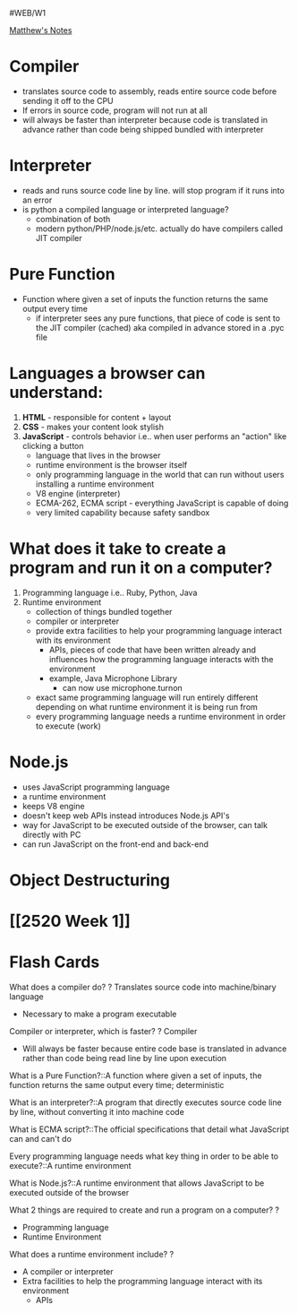 #WEB/W1

[Matthew's Notes](https://docs.google.com/document/d/1JYqZjQik9nlr-2aGGN8kjb1KHhAZ-y7ST4R7-gjAF0A/edit)
# **Compiler** 

- translates source code to assembly, reads entire source code before sending it off to the CPU
- If errors in source code, program will not run at all
- will always be faster than interpreter because code is translated in advance rather than code being shipped bundled with interpreter

# **Interpreter** 

- reads and runs source code line by line. will stop program if it runs into an error
- is python a compiled language or interpreted language?
	- combination of both
	- modern python/PHP/node.js/etc. actually do have compilers called JIT compiler
# **Pure Function** 

- Function where given a set of inputs the function returns the same output every time
	- if interpreter sees any pure functions, that piece of code is sent to the JIT compiler (cached) aka compiled in advance stored in a .pyc file

# **Languages a browser can understand:**

1. **HTML** - responsible for content + layout
2. **CSS** - makes your content look stylish
3. **JavaScript** - controls behavior i.e.. when user performs an "action" like clicking a button
	- language that lives in the browser
	- runtime environment is the browser itself
	- only programming language in the world that can run without users installing a runtime environment
	- V8 engine (interpreter)
	- ECMA-262, ECMA script - everything JavaScript is capable of doing
	- very limited capability because safety sandbox

# **What does it take to create a program and run it on a computer?**

1. Programming language i.e.. Ruby, Python, Java
2. Runtime environment
	- collection of things bundled together
	- compiler or interpreter
	- provide extra facilities to help your programming language interact with its environment
		- APIs, pieces of code that have been written already and influences how the programming language interacts with the environment
		- example, Java Microphone Library
			- can now use microphone.turnon
	- exact same programming language will run entirely different depending on what runtime environment it is being run from
	- every programming language needs a runtime environment in order to execute (work)

# **Node.js**

- uses JavaScript programming language
- a runtime environment
- keeps V8 engine
- doesn't keep web APIs instead introduces Node.js API's
- way for JavaScript to be executed outside of the browser, can talk directly with PC
- can run JavaScript on the front-end and back-end

# **Object Destructuring**


# [[2520 Week 1]]



# Flash Cards

What does a compiler do?
?
Translates source code into machine/binary language
- Necessary to make a program executable
<!--SR:!2024-10-04,6,230-->

Compiler or interpreter, which is faster?
?
Compiler
- Will always be faster because entire code base is translated in advance rather than code being read line by line upon execution
<!--SR:!2024-10-10,12,270-->

What is a Pure Function?::A function where given a set of inputs, the function returns the same output every time; deterministic
<!--SR:!2024-09-30,2,230-->

What is an interpreter?::A program that directly executes source code line by line, without converting it into machine code
<!--SR:!2024-09-29,1,210-->

What is ECMA script?::The official specifications that detail what JavaScript can and can't do
<!--SR:!2024-09-30,2,250-->

Every programming language needs what key thing in order to be able to execute?::A runtime environment
<!--SR:!2024-10-10,12,270-->

What is Node.js?::A runtime environment that allows JavaScript to be executed outside of the browser
<!--SR:!2024-10-11,13,270-->

What 2 things are required to create and run a program on a computer?
?
- Programming language
- Runtime Environment
<!--SR:!2024-09-30,2,250-->

What does a runtime environment include?
?
- A compiler or interpreter
- Extra facilities to help the programming language interact with its environment
	- APIs
<!--SR:!2024-10-07,9,250-->